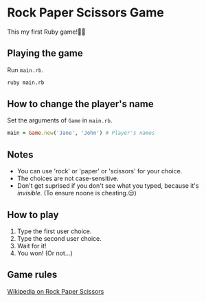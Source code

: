 # Rock Paper Scissors Game

This my first Ruby game!👩‍🔬

## Playing the game

Run `main.rb`.

```sh
ruby main.rb
```

## How to change the player's name 

Set the arguments of `Game` in `main.rb`.

```ruby
main = Game.new('Jane', 'John') # Player's names
```

## Notes

* You can use 'rock' or 'paper' or 'scissors' for your choice.
* The choices are not case-sensitive.
* Don't get suprised if you don't see what you typed, because it's _invisible_.
  (To ensure noone is cheating.😒)

## How to play

1. Type the first user choice. 
2. Type the second user choice.
3. Wait for it!
4. You won! (Or not...)

## Game rules

[Wikipedia on Rock Paper Scissors](https://en.wikipedia.org/wiki/Rock%E2%80%93paper%E2%80%93scissors)
